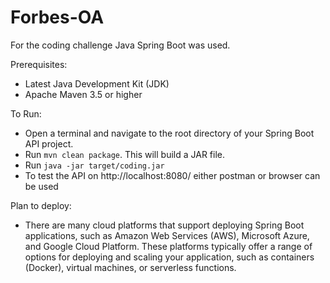 # Forbes-OA

For the coding challenge Java Spring Boot was used.

Prerequisites:
  * Latest Java Development Kit (JDK)
  * Apache Maven 3.5 or higher 
  
To Run:
  * Open a terminal and navigate to the root directory of your Spring Boot API project.
  * Run `mvn clean package`. This will build a JAR file.
  * Run `java -jar target/coding.jar`
  * To test the API on http://localhost:8080/ either postman or browser can be used

 Plan to deploy:
  * There are many cloud platforms that support deploying Spring Boot applications, such as Amazon Web Services (AWS), Microsoft Azure, and Google Cloud Platform. These platforms typically offer a range of options for deploying and scaling your application, such as containers (Docker), virtual machines, or serverless functions.
